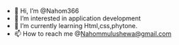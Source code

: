 - 👋 Hi, I’m @Nahom366
- 👀 I’m interested in application development 
- 🌱 I’m currently learning Html,css,phytone.
- 📫 How to reach me @Nahommulushewa@gmail.com

<!---
Nahom366/Nahom366 is a ✨ special ✨ repository because its `README.md` (this file) appears on your GitHub profile.
You can click the Preview link to take a look at your changes.
--->
